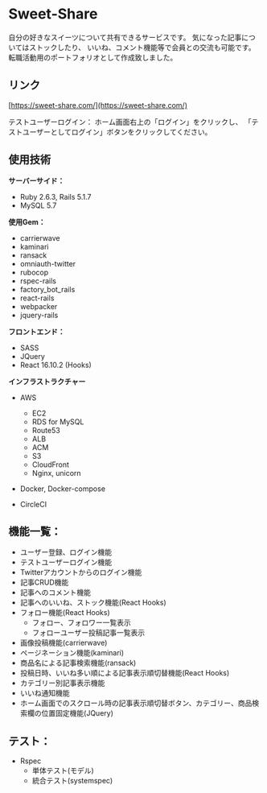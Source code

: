 # Sweet-Share

自分の好きなスイーツについて共有できるサービスです。
気になった記事についてはストックしたり、
いいね、コメント機能等で会員との交流も可能です。
転職活動用のポートフォリオとして作成致しました。

## リンク

[https://sweet-share.com/](https://sweet-share.com/)

テストユーザーログイン：
ホーム画面右上の「ログイン」をクリックし、
「テストユーザーとしてログイン」ボタンをクリックしてください。

## 使用技術
**サーバーサイド：**
- Ruby 2.6.3, Rails 5.1.7
- MySQL 5.7

**使用Gem：**
- carrierwave
- kaminari
- ransack
- omniauth-twitter
- rubocop
- rspec-rails
- factory\_bot\_rails
- react-rails
- webpacker
- jquery-rails

**フロントエンド：**
- SASS
- JQuery
- React 16.10.2 (Hooks)

**インフラストラクチャー**
- AWS
  - EC2
  - RDS for MySQL
  - Route53
  - ALB
  - ACM
  - S3
  - CloudFront
  - Nginx, unicorn

- Docker, Docker-compose

- CircleCI

## 機能一覧：
- ユーザー登録、ログイン機能
- テストユーザーログイン機能
- Twitterアカウントからのログイン機能
- 記事CRUD機能
- 記事へのコメント機能
- 記事へのいいね、ストック機能(React Hooks)
- フォロー機能(React Hooks)
  - フォロー、フォロワー一覧表示
  - フォローユーザー投稿記事一覧表示
- 画像投稿機能(carrierwave)
- ページネーション機能(kaminari)
- 商品名による記事検索機能(ransack)
- 投稿日時、いいね多い順による記事表示順切替機能(React Hooks)
- カテゴリー別記事表示機能
- いいね通知機能
- ホーム画面でのスクロール時の記事表示順切替ボタン、カテゴリー、商品検索欄の位置固定機能(JQuery)

## テスト：
- Rspec
  - 単体テスト(モデル)
  - 統合テスト(systemspec)
